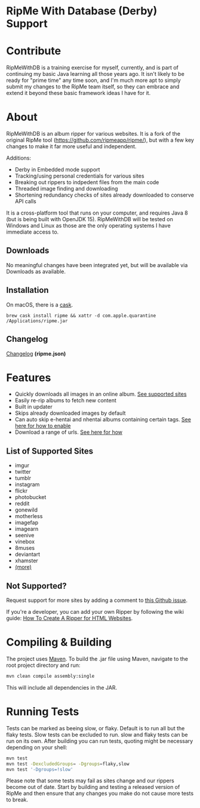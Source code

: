 # RipMe With Database (Derby) Support

# Contribute

RipMeWithDB is a training exercise for myself, currently, and is part of continuing my basic Java learning all those years ago. It isn't likely to be ready for "prime time" any time soon, and I'm much more apt to simply submit my changes to the RipMe team itself, so they can embrace and extend it beyond these basic framework ideas I have for it.

# About

RipMeWithDB is an album ripper for various websites. It is a fork of the original RipMe tool (https://github.com/ripmeapp/ripme/), but with a few key changes to make it far more useful and independent.

Additions:
- Derby in Embedded mode support
- Tracking/using personal credentials for various sites
- Breaking out rippers to indpedent files from the main code
- Threaded image finding and downloading
- Shortening redundancy checks of sites already downloaded to conserve API calls

It is a cross-platform tool that runs on your computer, and requires Java 8 (but is being built with OpenJDK 15). RipMeWithDB will be tested on Windows and Linux as those are the only operating systems I have immediate access to. 

## Downloads

No meaningful changes have been integrated yet, but will be available via Downloads as available.

## Installation

On macOS, there is a [cask](https://github.com/Homebrew/homebrew-cask/blob/master/Casks/ripme.rb).
```
brew cask install ripme && xattr -d com.apple.quarantine /Applications/ripme.jar
```

## Changelog

[Changelog](https://github.com/ripmeapp/ripme/blob/master/ripme.json) **(ripme.json)**

# Features

* Quickly downloads all images in an online album. [See supported sites](https://github.com/ripmeapp/ripme/wiki/Supported-Sites)
* Easily re-rip albums to fetch new content
* Built in updater
* Skips already downloaded images by default
* Can auto skip e-hentai and nhentai albums containing certain tags. [See here for how to enable](https://github.com/RipMeApp/ripme/wiki/Config-options#nhentaiblacklisttags)
* Download a range of urls. [See here for how](https://github.com/RipMeApp/ripme/wiki/How-To-Run-RipMe#downloading-a-url-range)

## List of Supported Sites

* imgur
* twitter
* tumblr
* instagram
* flickr
* photobucket
* reddit
* gonewild
* motherless
* imagefap
* imagearn
* seenive
* vinebox
* 8muses
* deviantart
* xhamster
* [(more)](https://github.com/ripmeapp/ripme/wiki/Supported-Sites)

## Not Supported?

Request support for more sites by adding a comment to [this Github issue](https://github.com/RipMeApp/ripme/issues/38).

If you're a developer, you can add your own Ripper by following the wiki guide:
[How To Create A Ripper for HTML Websites](https://github.com/ripmeapp/ripme/wiki/How-To-Create-A-Ripper-for-HTML-websites).

# Compiling & Building

The project uses [Maven](http://maven.apache.org/).
To build the .jar file using Maven, navigate to the root project directory and run:

```bash
mvn clean compile assembly:single
```

This will include all dependencies in the JAR.

# Running Tests

Tests can be marked as beeing slow, or flaky. Default is to run all but the flaky tests. Slow tests can be excluded to
run. slow and flaky tests can be run on its own. After building you can run tests, quoting might be necessary depending
on your shell:

```bash
mvn test
mvn test -DexcludedGroups= -Dgroups=flaky,slow
mvn test '-Dgroups=!slow'
```

Please note that some tests may fail as sites change and our rippers become out of date.
Start by building and testing a released version of RipMe
and then ensure that any changes you make do not cause more tests to break.
